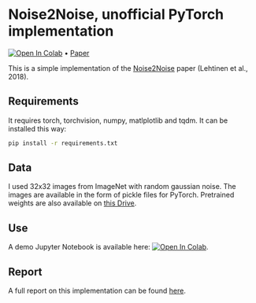 # Noise2Noise, unofficial PyTorch implementation
[![Open In Colab](https://colab.research.google.com/assets/colab-badge.svg)](https://colab.research.google.com/github/tgieruc/Noise2Noise_PyTorch/blob/main/Noise2Noise_PyTorch_demo.ipynb)
• [Paper](https://arxiv.org/abs/1803.04189)

This is a simple implementation of the [Noise2Noise](https://arxiv.org/abs/1803.04189) paper (Lehtinen et al., 2018).

## Requirements

It requires torch, torchvision, numpy, matlplotlib and tqdm. It can be installed this way:

```bash
pip install -r requirements.txt
```

## Data

I used 32x32 images from ImageNet with random gaussian noise. The images are available in the form of pickle files for
PyTorch. Pretrained weights are also available
on [this Drive](https://drive.google.com/drive/folders/198AnkC5XJtQgJ76DNL3v5iApzZdTPQ6_?usp=sharing).

## Use

A demo Jupyter Notebook is available here: [![Open In Colab](https://colab.research.google.com/assets/colab-badge.svg)](https://colab.research.google.com/github/tgieruc/Noise2Noise_PyTorch/blob/main/Noise2Noise_PyTorch_demo.ipynb).

## Report

A full report on this implementation can be
found [here](https://github.com/tgieruc/Noise2Noise_PyTorch/blob/main/Report_Noise2Noise_PyTorch.pdf).
